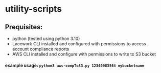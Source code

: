 # utility-scripts

## Prequisites:
* python (tested using python 3.10)
* Lacework CLI installed and configured with permissions to access account compliance reports
* AWS CLI installed and configure with permissions to write to S3 bucket

#### example usage:   `python3 aws-compToS3.py 12340983564 mybucketname`
